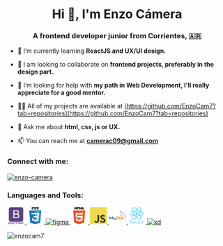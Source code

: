<h1 align="center">Hi 👋, I'm Enzo Cámera</h1>
<h3 align="center">A frontend developer junior from Corrientes, 🇦🇷</h3>

- 🌱 I’m currently learning **ReactJS and UX/UI design.**

- 👯 I am looking to collaborate on **frontend projects, preferably in the design part.**

- 🤝 I’m looking for help with **my path in Web Development, I'll really appreciate for a good mentor.**

- 👨‍💻 All of my projects are available at [https://github.com/EnzoCam7?tab=repositories](https://github.com/EnzoCam7?tab=repositories)

- 💬 Ask me about **html, css, js or UX.**

- 📫 You can reach me at **camerac09@gmail.com**

<h3 align="left">Connect with me:</h3>
<p align="left">
<a href="https://linkedin.com/in/enzo-camera" target="blank"><img align="center" src="https://raw.githubusercontent.com/rahuldkjain/github-profile-readme-generator/master/src/images/icons/Social/linked-in-alt.svg" alt="enzo-camera" height="30" width="40" /></a>
</p>

<h3 align="left">Languages and Tools:</h3>
<p align="left"> <a href="https://getbootstrap.com" target="_blank"> <img src="https://raw.githubusercontent.com/devicons/devicon/master/icons/bootstrap/bootstrap-plain-wordmark.svg" alt="bootstrap" width="40" height="40"/> </a> <a href="https://www.w3schools.com/css/" target="_blank"> <img src="https://raw.githubusercontent.com/devicons/devicon/master/icons/css3/css3-original-wordmark.svg" alt="css3" width="40" height="40"/> </a> <a href="https://www.figma.com/" target="_blank"> <img src="https://www.vectorlogo.zone/logos/figma/figma-icon.svg" alt="figma" width="40" height="40"/> </a> <a href="https://www.w3.org/html/" target="_blank"> <img src="https://raw.githubusercontent.com/devicons/devicon/master/icons/html5/html5-original-wordmark.svg" alt="html5" width="40" height="40"/> </a> <a href="https://developer.mozilla.org/en-US/docs/Web/JavaScript" target="_blank"> <img src="https://raw.githubusercontent.com/devicons/devicon/master/icons/javascript/javascript-original.svg" alt="javascript" width="40" height="40"/> </a> <a href="https://www.mysql.com/" target="_blank"> <img src="https://raw.githubusercontent.com/devicons/devicon/master/icons/mysql/mysql-original-wordmark.svg" alt="mysql" width="40" height="40"/> </a><a href="https://reactjs.org/" target="_blank"> <img src="https://raw.githubusercontent.com/devicons/devicon/master/icons/react/react-original-wordmark.svg" alt="react" width="40" height="40"/> </a><a href="https://www.adobe.com/products/xd.html" target="_blank"> <img src="https://cdn.worldvectorlogo.com/logos/adobe-xd.svg" alt="xd" width="40" height="40"/> </a> </p>

<p><img align="center" src="https://github-readme-stats.vercel.app/api/top-langs?username=enzocam7&show_icons=true&locale=en&layout=compact" alt="enzocam7" /></p>

